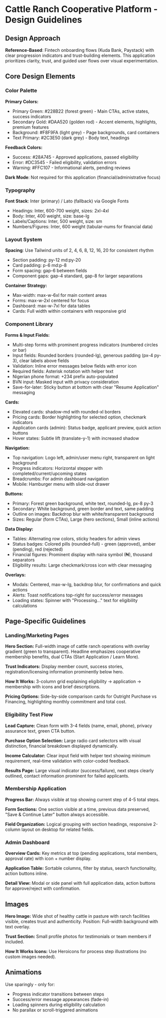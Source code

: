 # Cattle Ranch Cooperative Platform - Design Guidelines

## Design Approach
**Reference-Based**: Fintech onboarding flows (Kuda Bank, Paystack) with clear progression indicators and trust-building elements. This application prioritizes clarity, trust, and guided user flows over visual experimentation.

## Core Design Elements

### Color Palette
**Primary Colors:**
- Primary Green: #228B22 (forest green) - Main CTAs, active states, success indicators
- Secondary Gold: #DAA520 (golden rod) - Accent elements, highlights, premium features
- Background: #F8F9FA (light grey) - Page backgrounds, card containers
- Text Primary: #2C3E50 (dark grey) - Body text, headings

**Feedback Colors:**
- Success: #28A745 - Approved applications, passed eligibility
- Error: #DC3545 - Failed eligibility, validation errors
- Warning: #FFC107 - Informational alerts, pending reviews

**Dark Mode**: Not required for this application (financial/administrative focus)

### Typography
**Font Stack**: Inter (primary) / Lato (fallback) via Google Fonts
- Headings: Inter, 600-700 weight, sizes: 2xl-4xl
- Body: Inter, 400 weight, size: base-lg
- Labels/Captions: Inter, 500 weight, size: sm
- Numbers/Figures: Inter, 600 weight (tabular-nums for financial data)

### Layout System
**Spacing**: Use Tailwind units of 2, 4, 6, 8, 12, 16, 20 for consistent rhythm
- Section padding: py-12 md:py-20
- Card padding: p-6 md:p-8
- Form spacing: gap-6 between fields
- Component gaps: gap-4 standard, gap-8 for larger separations

**Container Strategy:**
- Max-width: max-w-6xl for main content areas
- Forms: max-w-2xl centered for focus
- Dashboard: max-w-7xl for data tables
- Cards: Full width within containers with responsive grid

### Component Library

**Forms & Input Fields:**
- Multi-step forms with prominent progress indicators (numbered circles or bar)
- Input fields: Rounded borders (rounded-lg), generous padding (px-4 py-3), clear labels above fields
- Validation: Inline error messages below fields with error icon
- Required fields: Asterisk notation with helper text
- Nigerian phone format: +234 prefix auto-populated
- BVN input: Masked input with privacy consideration
- Save-for-later: Sticky button at bottom with clear "Resume Application" messaging

**Cards:**
- Elevated cards: shadow-md with rounded-xl borders
- Pricing cards: Border highlighting for selected option, checkmark indicators
- Application cards (admin): Status badge, applicant preview, quick action buttons
- Hover states: Subtle lift (translate-y-1) with increased shadow

**Navigation:**
- Top navigation: Logo left, admin/user menu right, transparent on light background
- Progress indicators: Horizontal stepper with completed/current/upcoming states
- Breadcrumbs: For admin dashboard navigation
- Mobile: Hamburger menu with slide-out drawer

**Buttons:**
- Primary: Forest green background, white text, rounded-lg, px-8 py-3
- Secondary: White background, green border and text, same padding
- Outline on images: Backdrop blur with white/transparent background
- Sizes: Regular (form CTAs), Large (hero sections), Small (inline actions)

**Data Display:**
- Tables: Alternating row colors, sticky headers for admin views
- Status badges: Colored pills (rounded-full) - green (approved), amber (pending), red (rejected)
- Financial figures: Prominent display with naira symbol (₦), thousand separators
- Eligibility results: Large checkmark/cross icon with clear messaging

**Overlays:**
- Modals: Centered, max-w-lg, backdrop blur, for confirmations and quick actions
- Alerts: Toast notifications top-right for success/error messages
- Loading states: Spinner with "Processing..." text for eligibility calculations

## Page-Specific Guidelines

### Landing/Marketing Pages
**Hero Section:** Full-width image of cattle ranch operations with overlay gradient (green to transparent). Headline emphasizes cooperative membership benefits, dual CTAs (Start Application / Learn More).

**Trust Indicators:** Display member count, success stories, registration/licensing information prominently below hero.

**How It Works:** 3-column grid explaining eligibility → application → membership with icons and brief descriptions.

**Pricing Options:** Side-by-side comparison cards for Outright Purchase vs Financing, highlighting monthly commitment and total cost.

### Eligibility Test Flow
**Lead Capture:** Clean form with 3-4 fields (name, email, phone), privacy assurance text, green CTA button.

**Purchase Option Selection:** Large radio card selectors with visual distinction, financial breakdown displayed dynamically.

**Income Calculator:** Clear input field with helper text showing minimum requirement, real-time validation with color-coded feedback.

**Results Page:** Large visual indicator (success/failure), next steps clearly outlined, contact information prominent for failed applicants.

### Membership Application
**Progress Bar:** Always visible at top showing current step of 4-5 total steps.

**Form Sections:** One section visible at a time, previous data preserved, "Save & Continue Later" button always accessible.

**Field Organization:** Logical grouping with section headings, responsive 2-column layout on desktop for related fields.

### Admin Dashboard
**Overview Cards:** Key metrics at top (pending applications, total members, approval rate) with icon + number display.

**Application Table:** Sortable columns, filter by status, search functionality, action buttons inline.

**Detail View:** Modal or side panel with full application data, action buttons for approve/reject with confirmation.

## Images
**Hero Image:** Wide shot of healthy cattle in pasture with ranch facilities visible, creates trust and authenticity. Position: Full-width background with text overlay.

**Trust Section:** Small profile photos for testimonials or team members if included.

**How It Works Icons:** Use Heroicons for process step illustrations (no custom images needed).

## Animations
Use sparingly - only for:
- Progress indicator transitions between steps
- Success/error message appearances (fade-in)
- Loading spinners during eligibility calculation
- No parallax or scroll-triggered animations